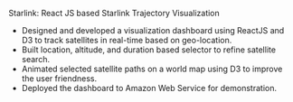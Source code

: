 Starlink: React JS based Starlink Trajectory Visualization
 - Designed and developed a visualization dashboard using ReactJS and D3 to track satellites in real-time based on geo-location.
 - Built location, altitude, and duration based selector to refine satellite search.
 - Animated selected satellite paths on a world map using D3 to improve the user friendness.
 - Deployed the dashboard to Amazon Web Service for demonstration. 

